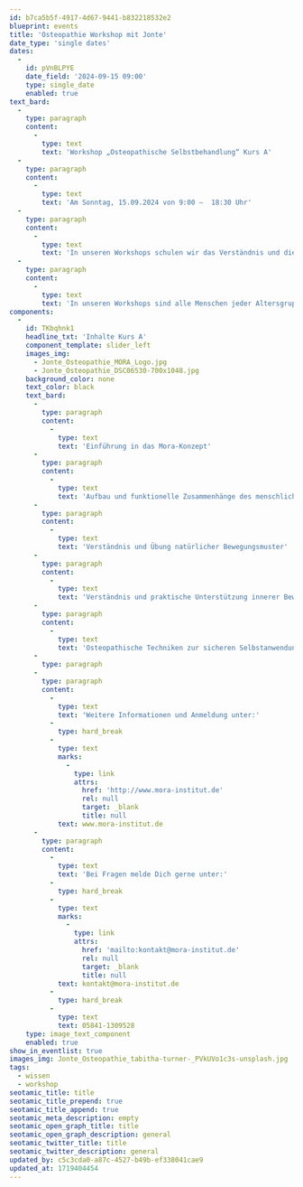 ```yaml
---
id: b7ca5b5f-4917-4d67-9441-b832218532e2
blueprint: events
title: 'Osteopathie Workshop mit Jonte'
date_type: 'single dates'
dates:
  -
    id: pVnBLPYE
    date_field: '2024-09-15 09:00'
    type: single_date
    enabled: true
text_bard:
  -
    type: paragraph
    content:
      -
        type: text
        text: 'Workshop „Osteopathische Selbstbehandlung“ Kurs A'
  -
    type: paragraph
    content:
      -
        type: text
        text: 'Am Sonntag, 15.09.2024 von 9:00 –  18:30 Uhr'
  -
    type: paragraph
    content:
      -
        type: text
        text: 'In unseren Workshops schulen wir das Verständnis und die Wahrnehmung eines natürlichen Bedürfnisses nach Bewegung. Die Übungen und unser osteopathisches Verständnis von Bewegung werden in den Workshops verständlich und nachvollziehbar aufbereitet. Sie fördern Klarheit und Vertrauen in den eigenen Bewegungsausdruck und geben Dir die Möglichkeit, Dich selbst osteopathisch zu behandeln.'
  -
    type: paragraph
    content:
      -
        type: text
        text: 'In unseren Workshops sind alle Menschen jeder Altersgruppe, mit und ohne Vorwissen, willkommen.'
components:
  -
    id: TKbqhnk1
    headline_txt: 'Inhalte Kurs A'
    component_template: slider_left
    images_img:
      - Jonte_Osteopathie_MORA_Logo.jpg
      - Jonte_Osteopathie_DSC06530-700x1048.jpg
    background_color: none
    text_color: black
    text_bard:
      -
        type: paragraph
        content:
          -
            type: text
            text: 'Einführung in das Mora-Konzept'
      -
        type: paragraph
        content:
          -
            type: text
            text: 'Aufbau und funktionelle Zusammenhänge des menschlichen Körpers (z.B. Faszien-System)'
      -
        type: paragraph
        content:
          -
            type: text
            text: 'Verständnis und Übung natürlicher Bewegungsmuster'
      -
        type: paragraph
        content:
          -
            type: text
            text: 'Verständnis und praktische Unterstützung innerer Bewegungen (Zwerchfell, Herz-Kreislauf- und Lymphsystem)'
      -
        type: paragraph
        content:
          -
            type: text
            text: 'Osteopathische Techniken zur sicheren Selbstanwendung'
      -
        type: paragraph
      -
        type: paragraph
        content:
          -
            type: text
            text: 'Weitere Informationen und Anmeldung unter:'
          -
            type: hard_break
          -
            type: text
            marks:
              -
                type: link
                attrs:
                  href: 'http://www.mora-institut.de'
                  rel: null
                  target: _blank
                  title: null
            text: www.mora-institut.de
      -
        type: paragraph
        content:
          -
            type: text
            text: 'Bei Fragen melde Dich gerne unter:'
          -
            type: hard_break
          -
            type: text
            marks:
              -
                type: link
                attrs:
                  href: 'mailto:kontakt@mora-institut.de'
                  rel: null
                  target: _blank
                  title: null
            text: kontakt@mora-institut.de
          -
            type: hard_break
          -
            type: text
            text: 05841-1309528
    type: image_text_component
    enabled: true
show_in_eventlist: true
images_img: Jonte_Osteopathie_tabitha-turner-_PVkUVo1c3s-unsplash.jpg
tags:
  - wissen
  - workshop
seotamic_title: title
seotamic_title_prepend: true
seotamic_title_append: true
seotamic_meta_description: empty
seotamic_open_graph_title: title
seotamic_open_graph_description: general
seotamic_twitter_title: title
seotamic_twitter_description: general
updated_by: c5c3cda0-a87c-4527-b49b-ef338041cae9
updated_at: 1719404454
---
```

